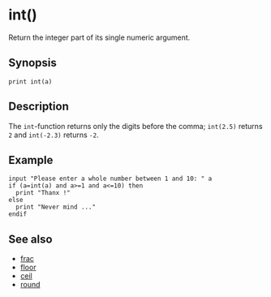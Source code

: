 # int()

Return the integer part of its single numeric argument.

## Synopsis

```basic
print int(a)
```

## Description

The ```int```-function returns only the digits before the comma; ```int(2.5)``` returns ```2``` and ```int(-2.3)``` returns ```-2```.

## Example

```basic
input "Please enter a whole number between 1 and 10: " a
if (a=int(a) and a>=1 and a<=10) then
  print "Thanx !"
else
  print "Never mind ..."
endif
```

## See also

 * [frac](frac.html)
 * [floor](floor.html)
 * [ceil](ceil.html)
 * [round](round.html)
